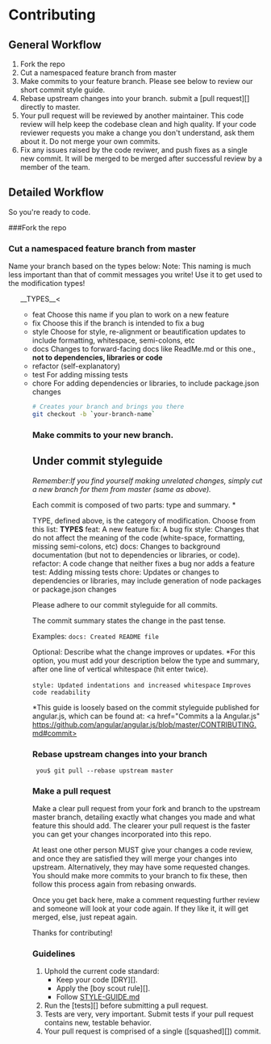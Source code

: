 # Contributing

## General Workflow

1. Fork the repo
1. Cut a namespaced feature branch from master
1. Make commits to your feature branch. Please see below to review our short commit style guide.
1. Rebase upstream changes into your branch. submit a [pull request][] directly to master.
1. Your pull request will be reviewed by another maintainer. This code review will help keep the codebase clean and high quality. If your code reviewer requests you make a change you don't understand, ask them about it. Do not merge your own commits.
1. Fix any issues raised by the code reviwer, and push fixes as a single new commit.  It will be merged  to be merged after successful review by a member of the team.

## Detailed Workflow

So you're ready to code.

###Fork the repo

### Cut a namespaced feature branch from master

Name your branch based on the types below:
Note: This naming is much less important than that of commit messages you write! Use it to get used to the modification types!

<ul>__TYPES__<<ul>
  <li>feat     Choose this name if you plan to work on a new feature</li>
  <li>fix      Choose this if the branch is intended to fix a bug</li>
  <li>style    Choose for style, re-alignment or beautification updates to include formatting, whitespace, semi-colons, etc</li>
  <li>docs     Changes to forward-facing docs like ReadMe.md or this one., <strong>not to dependencies, libraries or code</strong> </li>
  <li>refactor (self-explanatory)
  <li>test     For adding missing tests</li>
  <li>chore    For adding dependencies or libraries, to include package.json changes</li>

``` bash
# Creates your branch and brings you there
git checkout -b `your-branch-name`
```

### Make commits to your new branch.
## Under commit styleguide

<i> Remember:If you find yourself making unrelated changes, simply cut a new branch for them from master (same as above).</i>

Each commit is composed of two parts: type and summary. *

TYPE, defined above, is the category of modification.  Choose from this list:
__TYPES__
  feat:     A new feature
  fix:      A bug fix
  style:    Changes that do not affect the meaning of the code (white-space, formatting, missing semi-colons, etc)
  docs:     Changes to background documentation (but not to dependencies or libraries, or code).
  refactor: A code change that neither fixes a bug nor adds a feature
  test:     Adding missing tests
  chore:    Updates or changes to dependencies or libraries, may include generation of node packages or package.json changes

Please adhere to our commit styleguide for all commits.

The commit summary states the change in the past tense.

Examples:
<code>docs: Created README file</code>

Optional: Describe what the change improves or updates.
  *For this option, you must add your description below the type and summary, after one line of vertical whitespace (hit enter twice).

<code>style: Updated indentations and increased whitespace</code>
<code>Improves code readability</code>

*This guide is loosely based on the commit styleguide published for angular.js, which can be found at: <a href="Commits a la Angular.js" https://github.com/angular/angular.js/blob/master/CONTRIBUTING.md#commit>

### Rebase upstream changes into your branch

<code> you$     git pull --rebase upstream master </code>

### Make a pull request

Make a clear pull request from your fork and branch to the upstream master
branch, detailing exactly what changes you made and what feature this
should add. The clearer your pull request is the faster you can get
your changes incorporated into this repo.

At least one other person MUST give your changes a code review, and once
they are satisfied they will merge your changes into upstream. Alternatively,
they may have some requested changes. You should make more commits to your
branch to fix these, then follow this process again from rebasing onwards.

Once you get back here, make a comment requesting further review and
someone will look at your code again. If they like it, it will get merged,
else, just repeat again.

Thanks for contributing!

### Guidelines

1. Uphold the current code standard:
    - Keep your code [DRY][].
    - Apply the [boy scout rule][].
    - Follow [STYLE-GUIDE.md](STYLE-GUIDE.md)
1. Run the [tests][] before submitting a pull request.
1. Tests are very, very important. Submit tests if your pull request contains
   new, testable behavior.
1. Your pull request is comprised of a single ([squashed][]) commit.
